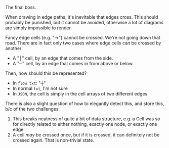 The final boss.

When drawing in edge paths, it's inevitable that edges cross.
This should probably be punished, but it cannot be avoided, otherwise a lot of diagrams are simply impossible to render.

Fancy edge cells (e.g. "→") cannot be crossed. We're not going down that road.
There are in fact only two cases where edge cells can be crossed by another:

- A "│" cell, by an edge that comes from the side.
- A "─" cell, by an edge that comes in from above or below.

Then, how should this be represented?

- In `flow txt`: "┼"
- In normal `txt`, I'm not sure
- In `JSON`, the cell is simply in the cell arrays of two different edges

There is also a slight question of how to elegantly detect this, and store this, b/c of the two challenges:

1. This breaks neatness of quite a bit of data structure, e.g. a Cell was so for directly related to either nothing, exactly one node, or exactly one edge
2. A cell *may* be crossed once, but if it is crossed, it can definitely not be crossed again. That is non-trivial state.
